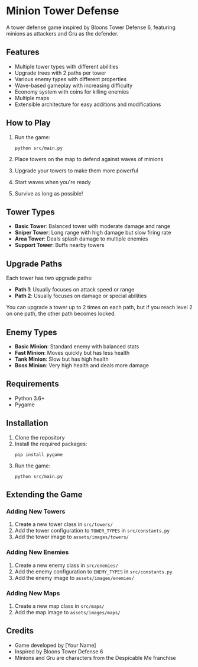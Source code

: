 # Minion Tower Defense

A tower defense game inspired by Bloons Tower Defense 6, featuring minions as attackers and Gru as the defender.

## Features

- Multiple tower types with different abilities
- Upgrade trees with 2 paths per tower
- Various enemy types with different properties
- Wave-based gameplay with increasing difficulty
- Economy system with coins for killing enemies
- Multiple maps
- Extensible architecture for easy additions and modifications

## How to Play

1. Run the game:
   ```
   python src/main.py
   ```

2. Place towers on the map to defend against waves of minions
3. Upgrade your towers to make them more powerful
4. Start waves when you're ready
5. Survive as long as possible!

## Tower Types

- **Basic Tower**: Balanced tower with moderate damage and range
- **Sniper Tower**: Long range with high damage but slow firing rate
- **Area Tower**: Deals splash damage to multiple enemies
- **Support Tower**: Buffs nearby towers

## Upgrade Paths

Each tower has two upgrade paths:

- **Path 1**: Usually focuses on attack speed or range
- **Path 2**: Usually focuses on damage or special abilities

You can upgrade a tower up to 2 times on each path, but if you reach level 2 on one path, the other path becomes locked.

## Enemy Types

- **Basic Minion**: Standard enemy with balanced stats
- **Fast Minion**: Moves quickly but has less health
- **Tank Minion**: Slow but has high health
- **Boss Minion**: Very high health and deals more damage

## Requirements

- Python 3.6+
- Pygame

## Installation

1. Clone the repository
2. Install the required packages:
   ```
   pip install pygame
   ```
3. Run the game:
   ```
   python src/main.py
   ```

## Extending the Game

### Adding New Towers

1. Create a new tower class in `src/towers/`
2. Add the tower configuration to `TOWER_TYPES` in `src/constants.py`
3. Add the tower image to `assets/images/towers/`

### Adding New Enemies

1. Create a new enemy class in `src/enemies/`
2. Add the enemy configuration to `ENEMY_TYPES` in `src/constants.py`
3. Add the enemy image to `assets/images/enemies/`

### Adding New Maps

1. Create a new map class in `src/maps/`
2. Add the map image to `assets/images/maps/`

## Credits

- Game developed by [Your Name]
- Inspired by Bloons Tower Defense 6
- Minions and Gru are characters from the Despicable Me franchise
